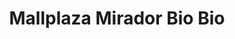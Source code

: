 ---
title: "Mallplaza Mirador Bio Bio"
url: /concepcion/mallplaza-mirador-bio-bio/
shop: Einkaufszentrum
---
